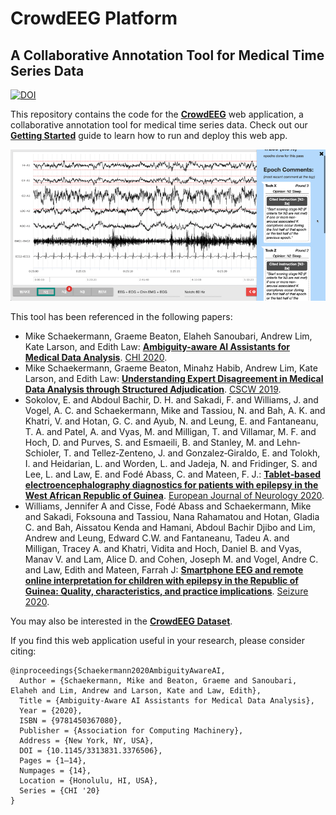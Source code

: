 # CrowdEEG Platform

## A Collaborative Annotation Tool for Medical Time Series Data

[![DOI](https://zenodo.org/badge/DOI/10.5281/zenodo.4553558.svg)](https://doi.org/10.5281/zenodo.4553558)

This repository contains the code for the **[CrowdEEG](http://crowdeeg.ca/)** web application, a collaborative annotation tool for medical time series data. Check out our **[Getting Started](docs/getting_started.md)** guide to learn how to run and deploy this web app.

![The CrowdEEG adjudication interface](docs/images/adjudication_ui.gif)

This tool has been referenced in the following papers:

* Mike Schaekermann, Graeme Beaton, Elaheh Sanoubari, Andrew Lim, Kate Larson, and Edith Law: **[Ambiguity-aware AI Assistants for Medical Data Analysis](https://dl.acm.org/doi/abs/10.1145/3313831.3376506)**. [CHI 2020](http://chi2020.acm.org/).
* Mike Schaekermann, Graeme Beaton, Minahz Habib, Andrew Lim, Kate Larson, and Edith Law: **[Understanding Expert Disagreement in Medical Data Analysis through Structured Adjudication](https://dl.acm.org/doi/10.1145/3359178)**. [CSCW 2019](http://chi2020.acm.org/).
* Sokolov, E. and Abdoul Bachir, D. H. and Sakadi, F. and Williams, J. and Vogel, A. C. and Schaekermann, Mike and Tassiou, N. and Bah, A. K. and Khatri, V. and Hotan, G. C. and Ayub, N. and Leung, E. and Fantaneanu, T. A. and Patel, A. and Vyas, M. and Milligan, T. and Villamar, M. F. and Hoch, D. and Purves, S. and Esmaeili, B. and Stanley, M. and Lehn‐Schioler, T. and Tellez‐Zenteno, J. and Gonzalez‐Giraldo, E. and Tolokh, I. and Heidarian, L. and Worden, L. and Jadeja, N. and Fridinger, S. and Lee, L. and Law, E. and Fodé Abass, C. and Mateen, F. J.: **[Tablet‐based electroencephalography diagnostics for patients with epilepsy in the West African Republic of Guinea](https://onlinelibrary.wiley.com/doi/abs/10.1111/ene.14291)**. [European Journal of Neurology 2020](https://onlinelibrary.wiley.com/journal/14681331).
* Williams, Jennifer A and Cisse, Fodé Abass and Schaekermann, Mike and Sakadi, Foksouna and Tassiou, Nana Rahamatou and Hotan, Gladia C. and Bah, Aissatou Kenda and Hamani, Abdoul Bachir Djibo and Lim, Andrew and Leung, Edward C.W. and Fantaneanu, Tadeu A. and Milligan, Tracey A. and Khatri, Vidita and Hoch, Daniel B. and Vyas, Manav V. and Lam, Alice D. and Cohen, Joseph M. and Vogel, Andre C. and Law, Edith and Mateen, Farrah J: **[Smartphone EEG and remote online interpretation for children with epilepsy in the Republic of Guinea: Quality, characteristics, and practice implications](https://linkinghub.elsevier.com/retrieve/pii/S1059131119302067)**. [Seizure 2020](https://www.journals.elsevier.com/seizure-european-journal-of-epilepsy).

You may also be interested in the **[CrowdEEG Dataset](https://github.com/crowdeeg/dataset)**.

If you find this web application useful in your research, please consider citing:

```
@inproceedings{Schaekermann2020AmbiguityAwareAI,
  Author = {Schaekermann, Mike and Beaton, Graeme and Sanoubari, Elaheh and Lim, Andrew and Larson, Kate and Law, Edith},
  Title = {Ambiguity-Aware AI Assistants for Medical Data Analysis},
  Year = {2020},
  ISBN = {9781450367080},
  Publisher = {Association for Computing Machinery},
  Address = {New York, NY, USA},
  DOI = {10.1145/3313831.3376506},
  Pages = {1–14},
  Numpages = {14},
  Location = {Honolulu, HI, USA},
  Series = {CHI '20}
}
```
